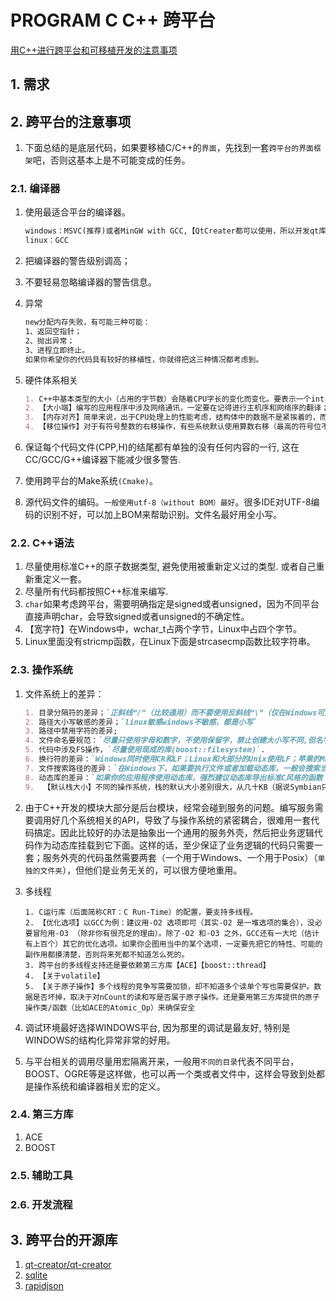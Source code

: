 # PROGRAM C C++ 跨平台


[用C++进行跨平台和可移植开发的注意事项](https://blog.csdn.net/bzhxuexi/article/details/34846217)

## 1. 需求

## 2. 跨平台的注意事项

1. 下面总结的是底层代码，如果要移植C/C++的`界面`，先找到一套`跨平台的界面框架`吧，否则这基本上是不可能变成的任务。

### 2.1. 编译器

1. 使用最适合平台的编译器。

    ```markdown
    windows：MSVC(推荐)或者MinGW with GCC,【QtCreater都可以使用，所以开发qt库可以使用QtCreater项目】
    linux：GCC
    ```

2. 把编译器的警告级别调高；
3. 不要轻易忽略编译器的警告信息。
4. 异常

    ```markdown
    new分配内存失败，有可能三种可能：
    1、返回空指针；
    2、抛出异常；
    3、进程立即终止。
    如果你希望你的代码具有较好的移植性，你就得把这三种情况都考虑到。
    ```

5. 硬件体系相关

    ```markdown
    1. C++中基本类型的大小（占用的字节数）会随着CPU字长的变化而变化。要表示一个int占用的字节数,应该写“sizeof(int)”.指针的大小。
    2. 【大小端】编写的应用程序中涉及网络通讯，一定要在记得进行主机序和网络序的翻译；如果涉及跨机器传输二进制文件，也要记得进行类似的转换。
    3. 【内存对齐】简单来说，出于CPU处理上的性能考虑，结构体中的数据不是紧挨着的，而是要空开一些间隔。凡是计算结构体大小的地方，都老老实实写上sizeof()。
    4. 【移位操作】对于有符号整数的右移操作，有些系统默认使用算数右移（最高的符号位不变），有些默认使用逻辑右移（最高的符号位补0）。所以，不要对有符号整数进行右移操作。顺便说一下，即使没有移植性问题，代码中也尽量少用移位运算符。
    ```

6. 保证每个代码文件(CPP,H)的结尾都有单独的没有任何内容的一行, 这在CC/GCC/G++编译器下能减少很多警告.
7. 使用跨平台的Make系统`(Cmake)`。
8. 源代码文件的编码。`一般使用utf-8（without BOM）最好`。很多IDE对UTF-8编码的识别不好，可以加上BOM来帮助识别。文件名最好用全小写。

### 2.2. C++语法

1. 尽量使用标准C++的原子数据类型, 避免使用被重新定义过的类型. 或者自己重新重定义一套。
2. 尽量所有代码都按照C++标准来编写.
3. `char`如果考虑跨平台，需要明确指定是signed或者unsigned，因为不同平台直接声明char，会导致signed或者unsigned的不确定性。
4. 【宽字符】在Windows中，wchar_t占两个字节，Linux中占四个字节。
5. Linux里面没有stricmp函数，在Linux下面是strcasecmp函数比较字符串。

### 2.3. 操作系统

1. 文件系统上的差异：

    ```markdown
    1. 目录分隔符的差异；`正斜线“/”（比较通用）而不要使用反斜线“\”（仅在Windows可用）`.
    2. 路径大小写敏感的差异；`linux敏感windows不敏感，都是小写`
    3. 路径中禁用字符的差异;
    4. 文件命名要规范：`尽量只使用字母和数字，不使用保留字，禁止创建大小写不同,但名字相同的代码文件`。
    5. 代码中涉及FS操作，`尽量使用现成的库(boost::filesystem)`.
    6. 换行符的差异：`Windows同时使用CR和LF；Linux和大部分的Unix使用LF；苹果的Mac系列使用CR.`如果涉及跨不同系统传输文本文件，要考虑进行适当的处理。
    7. 文件搜索路径的差异：`在Windows下，如果要执行文件或者加载动态库，一般会搜索当前目录；而Posix系统则不尽然。所以如果你的应用涉及到启动进程或加载动态库，就要小心这个差异。`
    8. 动态库的差异：`如果你的应用程序使用动态库，强烈建议动态库导出标准C风格的函数（尽量不要导出类）。如果在Posix系统中加载动态库，切记慎用RTLD_GLOBAL标志位。这个标志位会Enable全局符号表，有可能会导致多个动态库之间的符号名冲突（一旦碰到这种事，会出现匪夷所思的运行时错误，极难调试）。`
    9.  【默认栈大小】不同的操作系统，栈的默认大小差别很大，从几十KB（据说Symbian只有12K，真抠门）到几MB不等.
    ```

2. 由于C++开发的模块大部分是后台模块，经常会碰到服务的问题。编写服务需要调用好几个系统相关的API，导致了与操作系统的紧密耦合，很难用一套代码搞定。因此比较好的办法是抽象出一个通用的服务外壳，然后把业务逻辑代码作为动态库挂载到它下面。这样的话，至少保证了业务逻辑的代码只需要一套；服务外壳的代码虽然需要两套（一个用于Windows、一个用于Posix）（`单独的文件夹`），但他们是业务无关的，可以很方便地重用。
3. 多线程

    ```makrdown
    1. C运行库（后面简称CRT：C Run-Time）的配置，要支持多线程。
    2. 【优化选项】以GCC为例：建议用-O2 选项即可（其实-O2 是一堆选项的集合），没必要冒险用-O3 （除非你有很充足的理由）。除了-O2 和-O3 之外，GCC还有一大坨（估计有上百个）其它的优化选项。如果你企图用当中的某个选项，一定要先把它的特性、可能的副作用都摸清楚，否则将来死都不知道怎么死的。
    3. 跨平台的多线程支持还是要依赖第三方库【ACE】【boost::thread】
    4. 【关于volatile】
    5. 【关于原子操作】多个线程的竞争写需要加锁，却不知道多个读单个写也需要保护。数据是否坏掉，取决于对nCount的读和写是否属于原子操作。还是要用第三方库提供的原子操作类/函数（比如ACE的Atomic_Op）来确保安全
    ```

4. 调试环境最好选择WINDOWS平台, 因为那里的调试是最友好, 特别是WINDOWS的结构化异常非常的好用。
5. 与平台相关的调用尽量用宏隔离开来，一般用`不同的目录`代表不同平台，BOOST、OGRE等是这样做，也可以再一个类或者文件中，这样会导致到处都是操作系统和编译器相关宏的定义。

### 2.4. 第三方库

1. ACE
2. BOOST

### 2.5. 辅助工具

### 2.6. 开发流程

## 3. 跨平台的开源库

1. [qt-creator/qt-creator](https://github.com/qt-creator/qt-creator)
2. [sqlite]()
3. [rapidjson](http://rapidjson.org/zh-cn/md_doc_features_8zh-cn.html)

